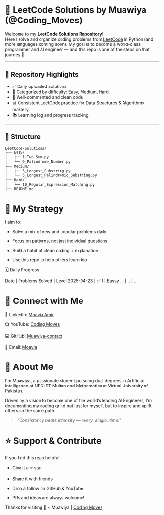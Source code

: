 # 🚀 LeetCode Solutions by Muawiya (@Coding_Moves)

Welcome to my **LeetCode Solutions Repository**!  
Here I solve and organize coding problems from [LeetCode](https://leetcode.com/) in Python (and more languages coming soon). My goal is to become a world-class programmer and AI engineer — and this repo is one of the steps on that journey 💪

---

## 📌 Repository Highlights

- ✅ Daily uploaded solutions
- 🧠 Categorized by difficulty: Easy, Medium, Hard
- 🧪 Well-commented and clean code
- 📊 Consistent LeetCode practice for Data Structures & Algorithms mastery
- 📚 Learning log and progress tracking

---

## 📂 Structure

```bash
LeetCode-Solutions/
├── Easy/
│   ├── 1_Two_Sum.py
│   └── 9_Palindrome_Number.py
├── Medium/
│   ├── 3_Longest_Substring.py
│   └── 5_Longest_Palindromic_Substring.py
├── Hard/
│   └── 10_Regular_Expression_Matching.py
├── README.md
```
# 🧠 My Strategy
I aim to:

+ Solve a mix of new and popular problems daily

+ Focus on patterns, not just individual questions

+ Build a habit of clean coding + explanation

+ Use this repo to help others learn too

🗓️ Daily Progress

  Date       | Problems Solved | Level
  2025-04-23 | ✅ 1           | Eassy
  ...        | ..             | ...

 # 🔗 Connect with Me
💼 LinkedIn: [Moavia Amir](linkedin.com/in/contactmuawia)

📺 YouTube: [Coding Moves](youtube.com/@Coding_Moves)

💻 GitHub: [Muawiya-contact](https://github.com/Muawiya-contact)

📧 Email: [Moavia](contactmuawia@gmail.com)

# 📌 About Me
I'm Muawiya, a passionate student pursuing dual degrees in Artificial Intelligence at NFC IET Multan and Mathematics at Virtual University of Pakistan.

Driven by a vision to become one of the world’s leading AI Engineers, I’m documenting my coding grind not just for myself, but to inspire and uplift others on the same path.

> *"Consistency beats intensity — every. single. time."*

# ⭐ Support & Contribute
If you find this repo helpful:

+ Give it a ⭐ star

+ Share it with friends

+ Drop a follow on GitHub & YouTube

+ PRs and ideas are always welcome!

Thanks for visiting 🙌
~ Muawiya | [Coding Moves](youtube.com/@Coding_Moves)



